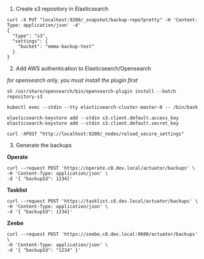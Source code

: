 1. Create s3 repository in Elasticsearch
```
curl -X PUT "localhost:9200/_snapshot/backup-repo?pretty" -H 'Content-Type: application/json' -d'
{
  "type": "s3",
  "settings": {
    "bucket": "emma-backup-test"
  }
}
```
2. Add AWS authentication to Elasticsearch/Opensearch

*for opensearch only, you must install the plugin first*
```
sh /usr/share/opensearch/bin/opensearch-plugin install --batch repository-s3
```
```
kubectl exec --stdin --tty elasticsearch-cluster-master-0 -- /bin/bash
```
```
elasticsearch-keystore add --stdin s3.client.default.access_key
elasticsearch-keystore add --stdin s3.client.default.secret_key
```
```
curl -XPOST "http://localhost:9200/_nodes/reload_secure_settings"
```
3. Generate the backups

**Operate**
```
curl --request POST 'https://operate.c8.dev.local/actuator/backups' \
-H 'Content-Type: application/json' \
-d '{ "backupId": 1234}'
```
**Tasklist**
```
curl --request POST 'https://tasklist.c8.dev.local/actuator/backups' \
-H 'Content-Type: application/json' \
-d '{ "backupId": 1234}'
```
**Zeebe**
```
curl --request POST 'https://zeebe.c8.dev.local:9600/actuator/backups' \
-H 'Content-Type: application/json' \
-d '{ "backupId": "1234" }'
```